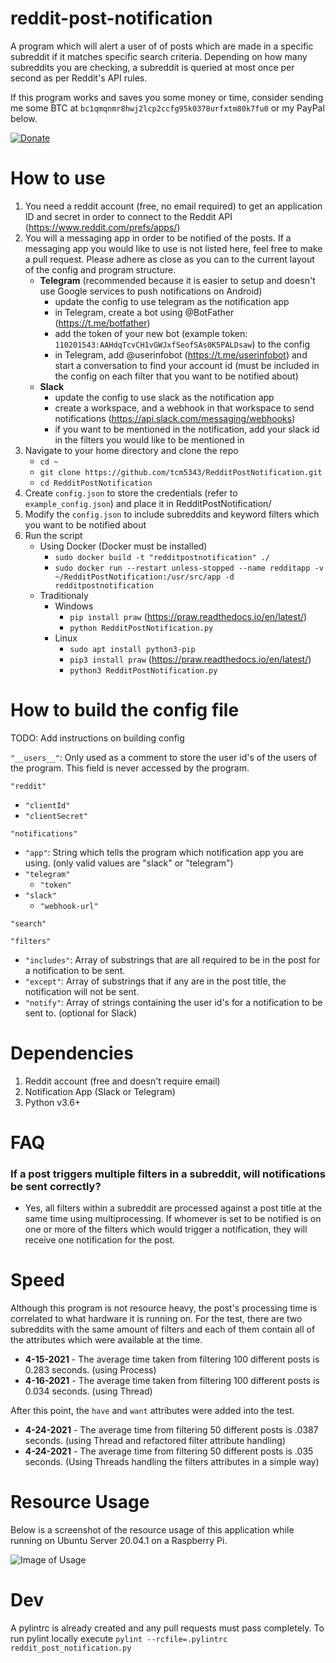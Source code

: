 # reddit-post-notification
A program which will alert a user of of posts which are made in a specific subreddit if it matches specific search criteria. Depending on how many subreddits you are checking, a subreddit is queried at most once per second as per Reddit's API rules.

If this program works and saves you some money or time, consider sending me some BTC at `bc1qmqnmr8hwj2lcp2ccfg95k0378urfxtm80k7fu0` or my PayPal below.

[![Donate](https://img.shields.io/badge/Donate-PayPal-green.svg)](https://www.paypal.com/cgi-bin/webscr?cmd=_donations&business=WN85PYVLLLSKL&currency_code=USD)

# How to use
1. You need a reddit account (free, no email required) to get an application ID and secret in order to connect to the Reddit API (https://www.reddit.com/prefs/apps/)
2. You will a messaging app in order to be notified of the posts. If a messaging app you would like to use is not listed here, feel free to make a pull request. Please adhere as close as you can to the current layout of the config and program structure.
      * **Telegram** (recommended because it is easier to setup and doesn't use Google services to push notifications on Android)
          * update the config to use telegram as the notification app
          * in Telegram, create a bot using @BotFather (https://t.me/botfather)
          * add the token of your new bot (example token: `110201543:AAHdqTcvCH1vGWJxfSeofSAs0K5PALDsaw`) to the config
          * in Telegram, add @userinfobot (https://t.me/userinfobot) and start a conversation to find your account id (must be included in the config on each filter that you want to be notified about)
      * **Slack**
          * update the config to use slack as the notification app
          * create a workspace, and a webhook in that workspace to send notifications (https://api.slack.com/messaging/webhooks)
          * if you want to be mentioned in the notification, add your slack id in the filters you would like to be mentioned in
4. Navigate to your home directory and clone the repo
      * `cd ~`
      * `git clone https://github.com/tcm5343/RedditPostNotification.git`
      * `cd RedditPostNotification`
5. Create `config.json` to store the credentials (refer to `example_config.json`) and place it in RedditPostNotification/
6. Modify the `config.json` to include subreddits and keyword filters which you want to be notified about
7. Run the script
     * Using Docker (Docker must be installed)
          * `sudo docker build -t "redditpostnotification" ./`
          * `sudo docker run --restart unless-stopped --name redditapp -v ~/RedditPostNotification:/usr/src/app -d redditpostnotification`
     * Traditionaly
          * Windows
               * `pip install praw` (https://praw.readthedocs.io/en/latest/)
               * `python RedditPostNotification.py`
          * Linux
               * `sudo apt install python3-pip`
               * `pip3 install praw` (https://praw.readthedocs.io/en/latest/)
               * `python3 RedditPostNotification.py`

# How to build the config file
TODO: Add instructions on building config

`"__users__"`: Only used as a comment to store the user id's of the users of the program. This field is never accessed by the program.

`"reddit"`
- `"clientId"`
- `"clientSecret"`

`"notifications"`
- `"app"`: String which tells the program which notification app you are using. (only valid values are "slack" or "telegram")
- `"telegram"`
     - `"token"`
- `"slack"`
     - `"webhook-url"`

`"search"`

`"filters"`
- `"includes"`: Array of substrings that are all required to be in the post for a notification to be sent.
- `"except"`: Array of substrings that if any are in the post title, the notification will not be sent.
- `"notify"`: Array of strings containing the user id's for a notification to be sent to. (optional for Slack)

# Dependencies
1. Reddit account (free and doesn't require email)
2. Notification App (Slack or Telegram)
3. Python v3.6+

# FAQ
### If a post triggers multiple filters in a subreddit, will notifications be sent correctly?
- Yes, all filters within a subreddit are processed against a post title at the same time using multiprocessing. If whomever is set to be notified is on one or more of the filters which would trigger a notification, they will receive one notification for the post.

# Speed
Although this program is not resource heavy, the post's processing time is correlated to what hardware it is running on. For the test, there are two subreddits with the same amount of filters and each of them contain all of the attributes which were available at the time.

- **4-15-2021** - The average time taken from filtering 100 different posts is 0.283 seconds. (using Process)
- **4-16-2021** - The average time taken from filtering 100 different posts is 0.034 seconds. (using Thread)

After this point, the `have` and `want` attributes were added into the test.
- **4-24-2021** - The average time from filtering 50 different posts is .0387 seconds. (using Thread and refactored filter attribute handling)
- **4-24-2021** - The average time from filtering 50 different posts is .035 seconds. (Using Threads handling the filters attributes in a simple way)


# Resource Usage
Below is a screenshot of the resource usage of this application while running on Ubuntu Server 20.04.1 on a Raspberry Pi.

![Image of Usage](https://i.ibb.co/VxJVVtC/Screen-Shot-2021-04-11-at-9-50-08-PM.png)

# Dev
A pylintrc is already created and any pull requests must pass completely. To run pylint locally execute `pylint --rcfile=.pylintrc reddit_post_notification.py
`
